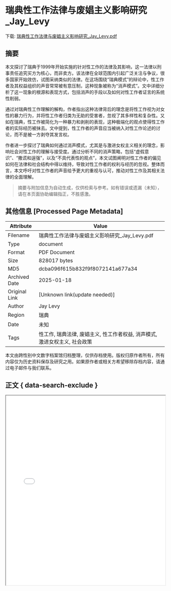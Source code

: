 # 瑞典性工作法律与废娼主义影响研究_Jay_Levy

<!-- tcd_download_link -->
下载: <a href="../瑞典性工作法律与废娼主义影响研究_Jay_Levy.pdf" download>瑞典性工作法律与废娼主义影响研究_Jay_Levy.pdf</a>
<!-- tcd_download_link_end -->

## 摘要

<!-- tcd_abstract -->
本文探讨了瑞典于1999年开始实施的针对性工作的法律及其影响，这一法律以刑事责任追究买方为核心，而非卖方。该法律在全球范围内引起广泛关注与争议，很多国家开始效仿，试图采纳类似的法律。在这场围绕“瑞典模式”的辩论中，性工作者及其权益组织的声音常常被有意压制，这种现象被称为“消声模式”。文中详细分析了这一现象的根源和表现方式，包括消声的手段以及如何对性工作者证言的系统性削弱。

通过对瑞典性工作理解的解构，作者指出这种法律背后的理念是将性工作视为对女性的暴力行为，并将性工作者归类为无助的受害者，忽视了其多样性和复杂性。又如在瑞典，性工作被简化为一种暴力和剥削的表现，这种极端化的观点使得性工作者的实际经历被抹去。文中提到，性工作者的声音应当被纳入对性工作论述的讨论，而不是被一方剥夺其发言权。

作者进一步探讨了瑞典如何通过消声模式，尤其是与激进女权主义相关的理念，影响社会对性工作的理解与接受度。通过分析不同的消声策略，包括“虚假意识”、“撒谎和逞强”，以及“不具代表性的观点”，本文试图阐明对性工作者的偏见如何在法律和社会结构中得以维持，导致对性工作者的权利与经历的忽视。整体而言，本文呼吁对性工作者的声音给予更大的重视与认可，推动对性工作及其相关法律的全面理解。

<!-- tcd_abstract_end -->

> 摘要与附加信息为自动生成，仅供检索与参考。如有错误或遗漏（未知），请在本页面协助编辑指正，不胜感激。

## 其他信息 [Processed Page Metadata]

| Attribute       | Value                                  |
|-----------------|----------------------------------------|
| Filename        | 瑞典性工作法律与废娼主义影响研究_Jay_Levy.pdf                             |
| Type            | document                                 |
| Format          | PDF Document                               |
| Size            | 828017 bytes                           |
| MD5             | dcba096f615b832f9f8072141a677a34                                  |
| Archived Date   | 2025-01-18                             |
| Original Link   | [Unknown link(update needed)]                         |
| Author          | Jay Levy                               |
| Region          | 瑞典                               |
| Date            | 未知                                 |
| Tags            | 性工作, 瑞典法律, 废娼主义, 性工作者权益, 消声模式, 激进女权主义, 社会政策                                 |

本文由跨性别中文数字档案馆归档整理，仅供存档使用。版权归原作者所有，所有内容仅为历史资料保存及研究之用。如果原作者或相关方希望移除存档内容，请通过电子邮件与我们联系。

## 正文 { data-search-exclude }

<!-- tcd_main_text -->
<iframe src="../瑞典性工作法律与废娼主义影响研究_Jay_Levy.pdf" width="100%" height="600px">
    <p>无法显示PDF，请下载查看。</p>
</iframe>
<!-- tcd_main_text_end -->

